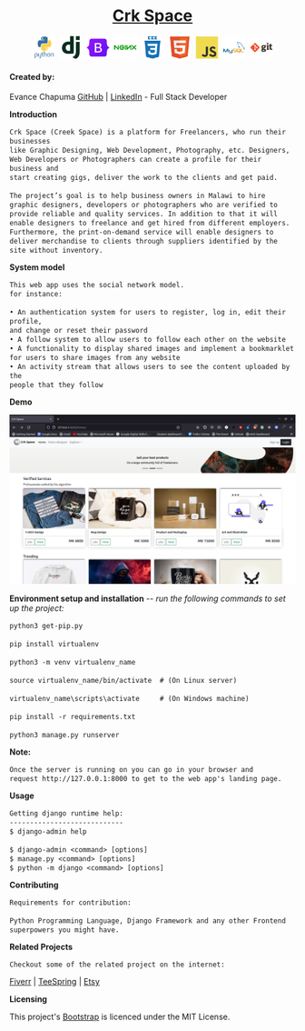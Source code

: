 <div align="center">

# [Crk Space](http://crk431.tech:8000)

<div>
  <img src="https://github.com/devicons/devicon/blob/master/icons/python/python-original-wordmark.svg" title="Spring" alt="Spring" width="40" height="40"/>&nbsp;
  <img src="https://github.com/devicons/devicon/blob/master/icons/django/django-plain.svg" title="Material UI" alt="Material UI" width="40" height="40"/>&nbsp;
  <img src="https://github.com/devicons/devicon/blob/master/icons/bootstrap/bootstrap-original.svg" title="Flutter" alt="Flutter" width="40" height="40"/>&nbsp;
  <img src="https://github.com/devicons/devicon/blob/master/icons/nginx/nginx-original.svg" title="Redux" alt="Redux " width="40" height="40"/>&nbsp;
  <img src="https://github.com/devicons/devicon/blob/master/icons/css3/css3-plain-wordmark.svg"  title="CSS3" alt="CSS" width="40" height="40"/>&nbsp;
  <img src="https://github.com/devicons/devicon/blob/master/icons/html5/html5-original.svg" title="HTML5" alt="HTML" width="40" height="40"/>&nbsp;
  <img src="https://github.com/devicons/devicon/blob/master/icons/javascript/javascript-original.svg" title="JavaScript" alt="JavaScript" width="40" height="40"/>&nbsp;
  <img src="https://github.com/devicons/devicon/blob/master/icons/mysql/mysql-original-wordmark.svg" title="MySQL"  alt="MySQL" width="40" height="40"/>&nbsp;
  <img src="https://github.com/devicons/devicon/blob/master/icons/git/git-original-wordmark.svg" title="Git" **alt="Git" width="40" height="40"/>
</div>
</div>


#### Created by:

Evance Chapuma [GitHub](https://github.com/Evans262/) | [LinkedIn](https://www.linkedin.com/in/evance-chapuma-a96960193/) - Full Stack Developer

**Introduction**

    Crk Space (Creek Space) is a platform for Freelancers, who run their businesses
    like Graphic Designing, Web Development, Photography, etc. Designers, 
    Web Developers or Photographers can create a profile for their business and 
    start creating gigs, deliver the work to the clients and get paid. 

    The project’s goal is to help business owners in Malawi to hire graphic designers, developers or photographers who are verified to provide reliable and quality services. In addition to that it will enable designers to freelance and get hired from different employers. Furthermore, the print-on-demand service will enable designers to deliver merchandise to clients through suppliers identified by the site without inventory.


**System model**
    
    This web app uses the social network model.
    for instance:

    • An authentication system for users to register, log in, edit their profile,
    and change or reset their password
    • A follow system to allow users to follow each other on the website
    • A functionality to display shared images and implement a bookmarklet
    for users to share images from any website
    • An activity stream that allows users to see the content uploaded by the
    people that they follow

**Demo**

![](static/images/crk-demo.png)

**Environment setup and installation**
*-- run the following commands to set up the project:*

    python3 get-pip.py

    pip install virtualenv

    python3 -m venv virtualenv_name

    source virtualenv_name/bin/activate  # (On Linux server)

    virtualenv_name\scripts\activate     # (On Windows machine)

    pip install -r requirements.txt

    python3 manage.py runserver

**Note:**

    Once the server is running on you can go in your browser and
    request http://127.0.0.1:8000 to get to the web app's landing page.


**Usage**

    Getting django runtime help:
    ----------------------------
    $ django-admin help

    $ django-admin <command> [options]
    $ manage.py <command> [options]
    $ python -m django <command> [options]

**Contributing**

    Requirements for contribution:

    Python Programming Language, Django Framework and any other Frontend superpowers you might have.

**Related Projects**

    Checkout some of the related project on the internet:
[Fiverr](https://www.fiverr.com/) | [TeeSpring](https://teespring.com/) | [Etsy](https://www.etsy.com/)

**Licensing**

This project's [Bootstrap](https://github.com/twbs/bootstrap/blob/v5.2.0-beta1/LICENSE) is licenced under
the MIT License.